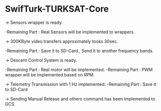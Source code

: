 # SwifTurk-TURKSAT-Core

-> Sensors wrapper is ready.

  -Remaining Part : Real Sensors will be implemented to wrappers.


-> 300KByte video transfers approximately tooks 30sec.

  -Remaining Part : Save it to SD-Card , Send it to another frequency bands.
  
  
-> Descent Control System is ready.

  -Remaining Part : Real motor will be implemented.
  -Remaining Part : PWM wrapper will be implemented based on RPM.
  
  
-> Telemetry Transmission with 1 Hz implemented.
  -Remaining Part : Save it to SD-Card


-> Sending Manual Release and others command has been implemented to GCS.


